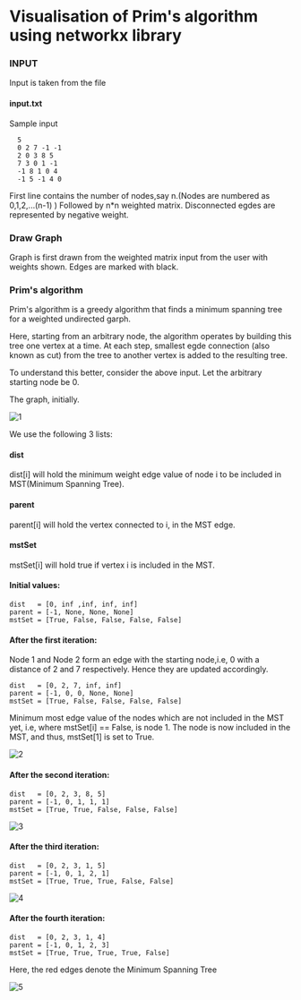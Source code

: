 # Visualisation of Prim's algorithm using networkx library

### INPUT ###


Input is taken from the file 
#### input.txt ####

Sample input
```
  5
  0 2 7 -1 -1
  2 0 3 8 5
  7 3 0 1 -1
  -1 8 1 0 4
  -1 5 -1 4 0

```
First line contains the number of nodes,say n.(Nodes are numbered as 0,1,2,...(n-1) )
Followed by n*n weighted matrix. Disconnected egdes are represented by negative weight.

### Draw Graph ###


Graph is first drawn from the weighted matrix input from the user with weights shown. Edges are marked with black.



### Prim's algorithm ###

Prim's algorithm is a greedy algorithm that finds a minimum spanning tree for
a weighted undirected garph. 

Here, starting from an arbitrary node, the algorithm operates by building this tree one vertex at a time. At each step, smallest egde connection (also known as cut) from the tree to another vertex is added to the resulting tree.

To understand this better, consider the above input.
Let the arbitrary starting node be 0.

The graph, initially.

![1](https://user-images.githubusercontent.com/22571531/27369441-88710056-5675-11e7-8b11-251a2992b38b.png)

We use the following 3 lists:

#### dist ####
 dist[i] will hold the minimum weight edge value of node i to be included in MST(Minimum Spanning Tree).                               
#### parent ####                               
parent[i] will hold the vertex connected to i, in the MST edge.                          
#### mstSet ####                         
mstSet[i] will hold true if vertex i is included in the MST.                           

#### Initial values: ####
```
dist   = [0, inf ,inf, inf, inf]
parent = [-1, None, None, None]                        
mstSet = [True, False, False, False, False]
```

#### After the first iteration: ####

Node 1 and Node 2 form an edge with the starting node,i.e, 0 with a distance of 2 and 7 respectively. Hence they are updated accordingly.

```
dist   = [0, 2, 7, inf, inf]
parent = [-1, 0, 0, None, None] 
mstSet = [True, False, False, False, False]
```

Minimum most edge value of the nodes which are not included in the MST yet, i.e, where mstSet[i] == False, is node 1.
The node is now included in the MST, and thus, mstSet[1] is set to True.

![2](https://user-images.githubusercontent.com/22571531/27369443-8aded584-5675-11e7-9a35-a34dd3b4ba40.png)


#### After the second iteration: ####

```
dist   = [0, 2, 3, 8, 5]
parent = [-1, 0, 1, 1, 1]
mstSet = [True, True, False, False, False]
```

![3](https://user-images.githubusercontent.com/22571531/27369444-8d5e5a6e-5675-11e7-9e82-d44277d59257.png)

#### After the third iteration: ####

```
dist   = [0, 2, 3, 1, 5]
parent = [-1, 0, 1, 2, 1]
mstSet = [True, True, True, False, False]
```

![4](https://user-images.githubusercontent.com/22571531/27369448-917e86be-5675-11e7-8ecf-6d92d4e34782.png)

#### After the fourth iteration: ####

```
dist   = [0, 2, 3, 1, 4]
parent = [-1, 0, 1, 2, 3]
mstSet = [True, True, True, True, False]
```

Here, the red edges denote the Minimum Spanning Tree

![5](https://user-images.githubusercontent.com/22571531/27369450-947b6710-5675-11e7-81e3-0aff0dd4d224.png)

